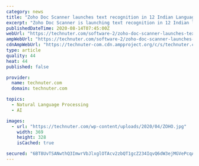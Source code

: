 ```yaml
---
category: news
title: "Zoho Doc Scanner launches text recognition in 12 Indian Languages"
excerpt: "Zoho Doc Scanner is launching text recognition in 12 Indian languages on August 15. The app will be able to recognize text in Assamese, Bengali, Gujarati, Hindi, Kannada, Malayalam, Marathi, Tamil, Telugu,"
publishedDateTime: 2020-08-14T07:45:00Z
webUrl: "https://technuter.com/software-2/zoho-doc-scanner-launches-text-recognition-in-12-indian-languages.html"
ampWebUrl: "https://technuter.com/software-2/zoho-doc-scanner-launches-text-recognition-in-12-indian-languages.html/amp"
cdnAmpWebUrl: "https://technuter-com.cdn.ampproject.org/c/s/technuter.com/software-2/zoho-doc-scanner-launches-text-recognition-in-12-indian-languages.html/amp"
type: article
quality: 44
heat: 44
published: false

provider:
  name: technuter.com
  domain: technuter.com

topics:
  - Natural Language Processing
  - AI

images:
  - url: "https://technuter.com/wp-content/uploads/2020/04/ZOHO.jpg"
    width: 369
    height: 328
    isCached: true

secured: "6BT8UvTSANwthQ3ImwrVbJlxglOTAcv2zbQT1gcZ234IqvQ6dW3ejMGVePcqAsX3OuiNmp5mkGvd3uuU6WC7wiUfekzi1YtOiXbpKS+OjeYCcHFh5iS7mgzTUyelXjCkcCE++N7LLuhxcpvlEbWE9KhHfHdYm/BdSWZ/K9wmiCKvfkriKRjo0Zw58nQw1Fo+D1kQjmKUyuihDzDKDbQv88khzSayDZzAvUpkUajlVPsxm/2o5uWekvpqeFR5aUz1LY/YgZpudpM0S36l21np/QdI4utq8vO4+mTSq9x1Ge+TjjTSGUQg/UsIU2YZj89vNZRfhe5dR4L6vbDxRLIgmQ==;2L3i0jABcEhnLlXbQNZlmw=="
---
```


